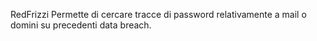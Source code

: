 RedFrizzi
Permette di cercare tracce di password relativamente a mail o domini su precedenti data breach.

